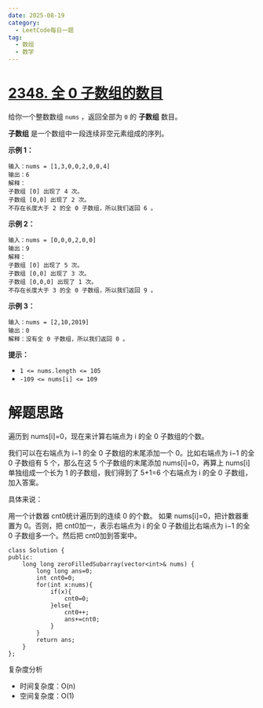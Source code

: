 ```yaml
---
date: 2025-08-19
category:
  - LeetCode每日一题
tag:
  - 数组
  - 数学
---
```


# [2348. 全 0 子数组的数目](https://leetcode.cn/problems/number-of-zero-filled-subarrays/)

给你一个整数数组 `nums` ，返回全部为 `0` 的 **子数组** 数目。

**子数组** 是一个数组中一段连续非空元素组成的序列。

 

**示例 1：**

```
输入：nums = [1,3,0,0,2,0,0,4]
输出：6
解释：
子数组 [0] 出现了 4 次。
子数组 [0,0] 出现了 2 次。
不存在长度大于 2 的全 0 子数组，所以我们返回 6 。
```

**示例 2：**

```
输入：nums = [0,0,0,2,0,0]
输出：9
解释：
子数组 [0] 出现了 5 次。
子数组 [0,0] 出现了 3 次。
子数组 [0,0,0] 出现了 1 次。
不存在长度大于 3 的全 0 子数组，所以我们返回 9 。
```

**示例 3：**

```
输入：nums = [2,10,2019]
输出：0
解释：没有全 0 子数组，所以我们返回 0 。
```

 

**提示：**

- `1 <= nums.length <= 105`
- `-109 <= nums[i] <= 109`

# 解题思路

遍历到 nums[i]=0，现在来计算右端点为 i 的全 0 子数组的个数。

我们可以在右端点为 i−1 的全 0 子数组的末尾添加一个 0。比如右端点为 i−1 的全 0 子数组有 5 个，那么在这 5 个子数组的末尾添加 nums[i]=0，再算上 nums[i] 单独组成一个长为 1 的子数组，我们得到了 5+1=6 个右端点为 i 的全 0 子数组，加入答案。

具体来说：

用一个计数器 cnt0统计遍历到的连续 0 的个数。
如果 nums[i]=0，把计数器重置为 0。否则，把 cnt0加一，表示右端点为 i 的全 0 子数组比右端点为 i−1 的全 0 子数组多一个。然后把 cnt0加到答案中。

```
class Solution {
public:
    long long zeroFilledSubarray(vector<int>& nums) {
        long long ans=0;
        int cnt0=0;
        for(int x:nums){
            if(x){
                cnt0=0;
            }else{
                cnt0++;
                ans+=cnt0;
            }
        }
        return ans;
    }
};
```

复杂度分析

- 时间复杂度：O(n)
- 空间复杂度：O(1)

  
